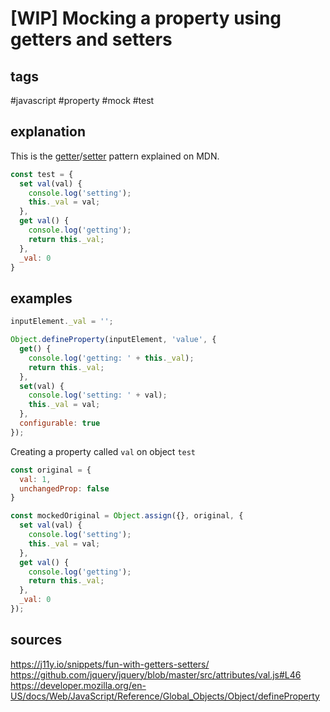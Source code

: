 # [WIP] Mocking a property using getters and setters
## tags
#javascript #property #mock #test

## explanation


This is the [getter](https://developer.mozilla.org/en-US/docs/Web/JavaScript/Reference/Functions/get)/[setter](https://developer.mozilla.org/en-US/docs/Web/JavaScript/Reference/Functions/set) pattern explained on MDN.
```javascript
const test = {
  set val(val) {
    console.log('setting');
    this._val = val;
  },
  get val() {
    console.log('getting');
    return this._val;
  },
  _val: 0
}
```

## examples
```javascript
inputElement._val = '';

Object.defineProperty(inputElement, 'value', {
  get() {
    console.log('getting: ' + this._val);
	return this._val;
  },
  set(val) {
   	console.log('setting: ' + val);
    this._val = val;
  },
  configurable: true
});
```

Creating a property called `val` on object `test`
```javascript
const original = {
  val: 1,
  unchangedProp: false
}

const mockedOriginal = Object.assign({}, original, { 
  set val(val) {
    console.log('setting');
    this._val = val;
  },
  get val() {
    console.log('getting');
    return this._val;
  },
  _val: 0
});
```
## sources
https://j11y.io/snippets/fun-with-getters-setters/
https://github.com/jquery/jquery/blob/master/src/attributes/val.js#L46
https://developer.mozilla.org/en-US/docs/Web/JavaScript/Reference/Global_Objects/Object/defineProperty
